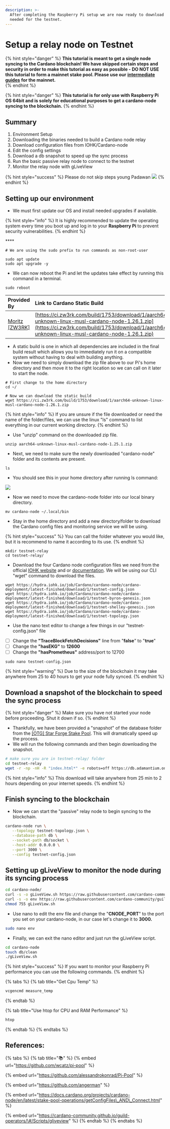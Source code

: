 ```yaml
---
description: >-
  After completing the Raspberry Pi setup we are now ready to download the files
  needed for the testnet.
---
```


# Setup a relay node on Testnet

{% hint style="danger" %}
**This tutorial is meant to get a single node syncing to the Cardano blockchain! We have skipped certain steps and security in order to make this tutorial as easy as possible - DO NOT USE this tutorial to form a mainnet stake pool. Please use our** [**intermediate guides**](../../intermediate-guide/pi-pool-tutorial/) **for the mainnet.**    
{% endhint %}

{% hint style="danger" %}
 **This tutorial is for only use with Raspberry Pi OS 64bit and is solely for educational purposes to get a cardano-node syncing to the blockchain.** 
{% endhint %}

## Summary 

1. Environment Setup
2. Downloading the binaries needed to build a Cardano node relay
3. Download configuration files from IOHK/Cardano-node
4. Edit the config settings 
5. Download a db snapshot to speed up the sync process
6. Run the basic passive relay node to connect to the testnet
7. Monitor the relay node with gLiveView  

{% hint style="success" %}
Please do not skip steps young Padawan  ![](../../.gitbook/assets/download-10-.jpeg) 
{% endhint %}

## Setting up our environment

* We must first update our OS and install needed upgrades if available.

{% hint style="info" %}
It is highly recommended to update the operating system every time you boot up and log in to your **Raspberry Pi** to prevent security vulnerabilities.
{% endhint %}

\*\*\*\*

```
# We are using the sudo prefix to run commands as non-root-user  

sudo apt update
sudo apt upgrade -y

```

* We can now reboot the Pi and let the updates take effect by running this command in a terminal.

```text
sudo reboot 
```

| Provided By | Link to Cardano Static Build  |
| :--- | :--- |
| [Moritz \[ZW3RK\]](https://zw3rk.com/) | [https://ci.zw3rk.com/build/1753/download/1/aarch64-unknown-linux-musl-cardano-node-1.26.1.zip](https://ci.zw3rk.com/build/1753/download/1/aarch64-unknown-linux-musl-cardano-node-1.26.1.zip) |

* A static build is one in which all dependencies are included in the final build result which allows you to immediately run it on a compatible system without having to deal with building anything.
* Now we need to simply download the zip file above to our Pi's home directory and then move it to the right location so we can call on it later to start the node.

```text
# First change to the home directory
cd ~/

# Now we can download the static build 
wget https://ci.zw3rk.com/build/1753/download/1/aarch64-unknown-linux-musl-cardano-node-1.26.1.zip
```

{% hint style="info" %}
If you are unsure if the file downloaded or need the name of the folder/files, we can use the linux "ls" command to list everything in our current working directory.
{% endhint %}

* Use "unzip" command on the downloaded zip file.

```text
unzip aarch64-unknown-linux-musl-cardano-node-1.25.1.zip
```

* Next, we need to make sure the newly downloaded "cardano-node" folder and its contents are present.  

```text
ls
```

* You should see this in your home directory after running ls command:

![](../../.gitbook/assets/screen-shot-2021-03-21-at-7.29.03-pm%20%281%29.png)

* Now we need to move the cardano-node folder into our local binary directory.

```text
mv cardano-node ~/.local/bin
```

* Stay in the home directory and add a new directory/folder to download the Cardano config files and monitoring service we will be using.

{% hint style="success" %}
You can call the folder whatever you would like, but it is recommend to name it according to its use.
{% endhint %}

```text
mkdir testnet-relay
cd testnet-relay/
```

* Download the four Cardano node configuration files we need from the official [IOHK website](https://hydra.iohk.io/build/5822084/download/1/index.html) and or [documentation](https://docs.cardano.org/projects/cardano-node/en/latest/stake-pool-operations/getConfigFiles_AND_Connect.html). We will be using our CLI "wget" command to download the files.

```text
wget https://hydra.iohk.io/job/Cardano/cardano-node/cardano-deployment/latest-finished/download/1/testnet-config.json
wget https://hydra.iohk.io/job/Cardano/cardano-node/cardano-deployment/latest-finished/download/1/testnet-byron-genesis.json
wget https://hydra.iohk.io/job/Cardano/cardano-node/cardano-deployment/latest-finished/download/1/testnet-shelley-genesis.json
wget https://hydra.iohk.io/job/Cardano/cardano-node/cardano-deployment/latest-finished/download/1/testnet-topology.json

```

* Use the nano text editor to change a few things in our "testnet-config.json" file
* [ ] Change the **"TraceBlockFetchDecisions"** line from "**false**" to "**true**"
* [ ] Change the **"hasEKG"** to **12600**
* [ ] Change  the **"hasPrometheus"** address/port to 12700

```text
sudo nano testnet-config.json
```

{% hint style="warning" %}
Due to the size of the blockchain it may take anywhere from 25 to 40 hours to get your node fully synced.
{% endhint %}

## Download a snapshot of the blockchain to speed the sync process

{% hint style="danger" %}
Make sure you have not started your node before proceeding. Shut it down if so.
{% endhint %}

* Thankfully, we have been provided a "snapshot" of the database folder from the [\[OTG\] Star Forge Stake Pool](https://adamantium.online/). This will dramatically speed up the process.
* We will run the following commands and then begin downloading the snapshot.

```bash
# make sure you are in testnet-relay/ folder
cd testnet-relay
wget -r -np -nH -R "index.html*" -e robots=off https://db.adamantium.online/db/
```

{% hint style="info" %}
This download will take anywhere from 25 min to 2 hours depending on your internet speeds.
{% endhint %}

## Finish syncing to the blockchain 

* Now we can start the "passive" relay node to begin syncing to the blockchain.

```bash
cardano-node run \
   --topology testnet-topology.json \
   --database-path db \
   --socket-path db/socket \
   --host-addr 0.0.0.0 \
   --port 3000 \
   --config testnet-config.json 
```

## Setting up gLiveView to monitor the node during its syncing process

```bash
cd cardano-node/
curl -s -o gLiveView.sh https://raw.githubusercontent.com/cardano-community/guild-operators/master/scripts/cnode-helper-scripts/gLiveView.sh
curl -s -o env https://raw.githubusercontent.com/cardano-community/guild-operators/master/scripts/cnode-helper-scripts/env
chmod 755 gLiveView.sh
```

* Use nano to edit the env file and change the "**CNODE\_PORT**" to the port you set on your cardano-node, in our case let's change it to **3000.**

```bash
sudo nano env
```

* Finally, we can exit the nano editor and just run the gLiveView script.

```bash
cd cardano-node
touch db/clean
./gLiveView.sh
```

{% hint style="success" %}
If you want to monitor your Raspberry Pi performance you can use the following commands.
{% endhint %}

{% tabs %}
{% tab title="Get Cpu Temp" %}
```bash
vcgencmd measure_temp
```
{% endtab %}

{% tab title="Use htop for CPU and RAM Performance" %}
```bash
htop
```
{% endtab %}
{% endtabs %}

## References:

{% tabs %}
{% tab title="📚" %}
{% embed url="https://github.com/wcatz/pi-pool" %}



{% embed url="https://github.com/alessandrokonrad/Pi-Pool" %}

{% embed url="https://github.com/angerman" %}



{% embed url="https://docs.cardano.org/projects/cardano-node/en/latest/stake-pool-operations/getConfigFiles\_AND\_Connect.html" %}

{% embed url="https://cardano-community.github.io/guild-operators/\#/Scripts/gliveview" %}
{% endtab %}
{% endtabs %}



